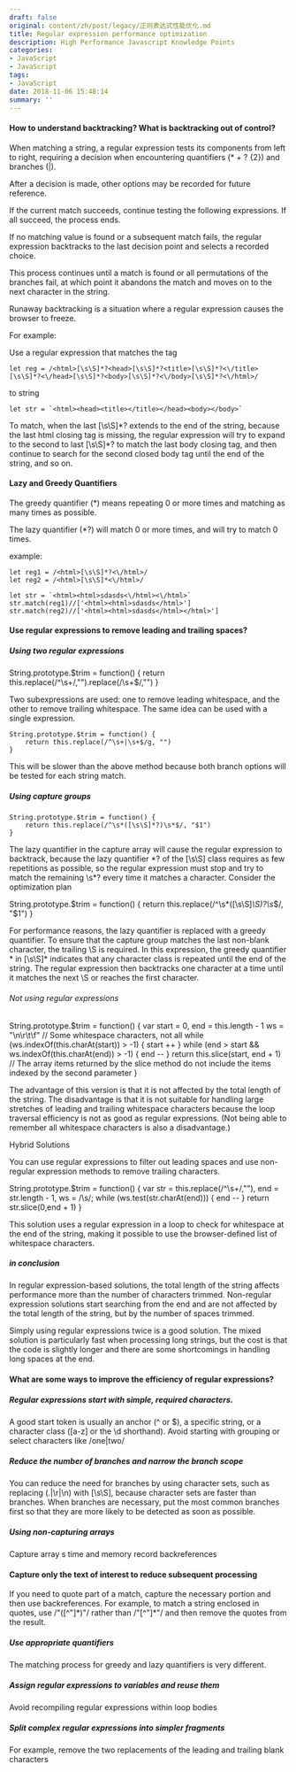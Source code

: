 ```yaml
---
draft: false
original: content/zh/post/legacy/正则表达式性能优化.md
title: Regular expression performance optimization
description: High Performance Javascript Knowledge Points
categories:
- JavaScript
- JavaScript
tags:
- JavaScript
date: 2018-11-06 15:48:14
summary: ''
---
```


#### How to understand backtracking? What is backtracking out of control?
When matching a string, a regular expression tests its components from left to right, requiring a decision when encountering quantifiers (* + ? {2}) and branches (|).

After a decision is made, other options may be recorded for future reference.

If the current match succeeds, continue testing the following expressions. If all succeed, the process ends.

If no matching value is found or a subsequent match fails, the regular expression backtracks to the last decision point and selects a recorded choice.

This process continues until a match is found or all permutations of the branches fail, at which point it abandons the match and moves on to the next character in the string.

Runaway backtracking is a situation where a regular expression causes the browser to freeze.

For example:

Use a regular expression that matches the tag

    let reg = /<html>[\s\S]*?<head>[\s\S]*?<title>[\s\S]*?<\/title>[\s\S]*?<\/head>[\s\S]*?<body>[\s\S]*?<\/body>[\s\S]*?<\/html>/
    
to string

    let str = `<html><head><title></title></head><body></body>`

To match, when the last [\s\S]\*? extends to the end of the string, because the last html closing tag is missing, the regular expression will try to expand to the second to last [\s\S]\*? to match the last body closing tag, and then continue to search for the second closed body tag until the end of the string, and so on.

#### Lazy and Greedy Quantifiers

The greedy quantifier (*) means repeating 0 or more times and matching as many times as possible.

The lazy quantifier (*?) will match 0 or more times, and will try to match 0 times.

example:

    let reg1 = /<html>[\s\S]*?<\/html>/
    let reg2 = /<html>[\s\S]*<\/html>/
    
    let str = `<html><html>sdasds<\/html><\/html>`
    str.match(reg1)//['<html><html>sdasds</html>']
    str.match(reg2)//['<html><html>sdasds</html></html>']
    

#### Use regular expressions to remove leading and trailing spaces?

##### Using two regular expressions

String.prototype.$trim = function() {
return this.replace(/^\s+/,"").replace(/\s+$/,"")
}

Two subexpressions are used: one to remove leading whitespace, and the other to remove trailing whitespace.
The same idea can be used with a single expression.

    String.prototype.$trim = function() {
        return this.replace(/^\s+|\s+$/g, "")
    }

This will be slower than the above method because both branch options will be tested for each string match.

##### Using capture groups

    String.prototype.$trim = function() {
        return this.replace(/^\s*([\s\S]*?)\s*$/, "$1")
    }

The lazy quantifier in the capture array will cause the regular expression to backtrack, because the lazy quantifier \*? of the [\s\S] class requires as few repetitions as possible, so the regular expression must stop and try to match the remaining \s\*? every time it matches a character. Consider the optimization plan

String.prototype.$trim = function() {
return this.replace(/^\s*([\s\S]*\S)?\s*$/, "$1")
}

For performance reasons, the lazy quantifier is replaced with a greedy quantifier. To ensure that the capture group matches the last non-blank character, the trailing \S is required.
In this expression, the greedy quantifier \* in [\s\S]\* indicates that any character class is repeated until the end of the string. The regular expression then backtracks one character at a time until it matches the next \S or reaches the first character.

###### Not using regular expressions

String.prototype.$trim = function() {
var start = 0,
end = this.length - 1
ws = "\n\r\t\f"
// Some whitespace characters, not all
while (ws.indexOf(this.charAt(start)) > -1) {
start ++
}
while (end > start && ws.indexOf(this.charAt(end)) > -1) {
end --
}
return this.slice(start, end + 1)
// The array items returned by the slice method do not include the items indexed by the second parameter
}

The advantage of this version is that it is not affected by the total length of the string. The disadvantage is that it is not suitable for handling large stretches of leading and trailing whitespace characters because the loop traversal efficiency is not as good as regular expressions. (Not being able to remember all whitespace characters is also a disadvantage.)

Hybrid Solutions

You can use regular expressions to filter out leading spaces and use non-regular expression methods to remove trailing characters.

String.prototype.$trim = function() {
var str = this.replace(/^\s+/,""),
end = str.length - 1,
ws = /\s/;
while (ws.test(str.charAt(end))) {
end --
}
return str.slice(0,end + 1)
}

This solution uses a regular expression in a loop to check for whitespace at the end of the string, making it possible to use the browser-defined list of whitespace characters.

##### in conclusion

In regular expression-based solutions, the total length of the string affects performance more than the number of characters trimmed. Non-regular expression solutions start searching from the end and are not affected by the total length of the string, but by the number of spaces trimmed.

Simply using regular expressions twice is a good solution. The mixed solution is particularly fast when processing long strings, but the cost is that the code is slightly longer and there are some shortcomings in handling long spaces at the end.

#### What are some ways to improve the efficiency of regular expressions?

##### Regular expressions start with simple, required characters.
A good start token is usually an anchor (^ or $), a specific string, or a character class ([a-z] or the \d shorthand).
Avoid starting with grouping or select characters like /one|two/

##### Reduce the number of branches and narrow the branch scope

You can reduce the need for branches by using character sets, such as replacing (.|\r|\n) with [\s\S], because character sets are faster than branches. When branches are necessary, put the most common branches first so that they are more likely to be detected as soon as possible.

##### Using non-capturing arrays

Capture array s time and memory record backreferences

#### Capture only the text of interest to reduce subsequent processing

If you need to quote part of a match, capture the necessary portion and then use backreferences.
For example, to match a string enclosed in quotes, use /"([^\"]*)\"/
rather than /"[^\"]\*"/ and then remove the quotes from the result.

##### Use appropriate quantifiers
The matching process for greedy and lazy quantifiers is very different.

##### Assign regular expressions to variables and reuse them

Avoid recompiling regular expressions within loop bodies

##### Split complex regular expressions into simpler fragments

For example, remove the two replacements of the leading and trailing blank characters
